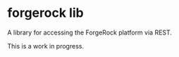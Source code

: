 # forgerock lib

A library for accessing the ForgeRock platform via REST.

This is a work in progress.
